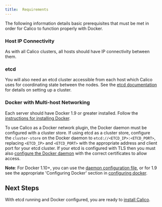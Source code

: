 ```yaml
---
title:  Requirements
---
```


The following information details basic prerequisites that must be met
in order for Calico to function properly with Docker.

### Host IP Connectivity

As with all Calico clusters, all hosts should have IP connectivity between them.

### etcd

You will also need an etcd cluster accessible from each host which Calico
uses for coordinating state between the nodes. See the [etcd documentation][etcd]
for details on setting up a cluster.

### Docker with Multi-host Networking

Each server should have Docker 1.9 or greater installed.
Follow the [instructions for installing Docker][docker].

To use Calico as a Docker network plugin, the Docker daemon must be configured
with a cluster store.  If using etcd as a cluster store,
configure the `cluster-store` on the Docker daemon to `etcd://<ETCD_IP>:<ETCD_PORT>`,
replacing `<ETCD_IP>` and `<ETCD_PORT>` with the appropriate address and client
port for your etcd cluster.  If your etcd is configured with TLS then you must
also [configure the Docker daemon][daemon-cert-config] with the correct
certificates to allow access.

<div class="alert alert-info" role="alert"><b>Note</b>: For Docker 1.10+, you can use the <a href="https://docs.docker.com/engine/reference/commandline/dockerd/#/daemon-configuration-file">daemon configuration file</a>, or for 1.9 see the appropriate 'Configuring Docker' section in <a href="https://docs.docker.com/v1.9/engine/articles/configuring/">configuring docker</a>.</div>


## Next Steps

With etcd running and Docker configured, you are ready to
[install Calico](manual).


[etcd]: https://coreos.com/etcd/docs/latest/
[docker]: https://docs.docker.com/engine/installation/
[daemon-cert-config]: https://docs.docker.com/engine/reference/commandline/dockerd/#nodes-discovery
